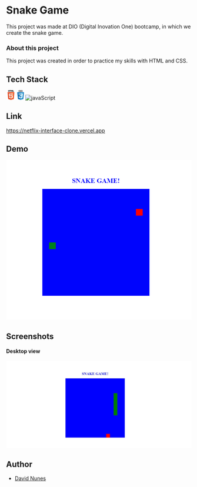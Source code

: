 # Snake Game

This project  was made at DIO (Digital Inovation One) bootcamp, in which we create the snake game.

### About this project

This project was created in order to practice my skills with HTML and CSS.


## Tech Stack

<img alt="HTML5" width="26px" src="https://raw.githubusercontent.com/github/explore/80688e429a7d4ef2fca1e82350fe8e3517d3494d/topics/html/html.png" /><img alt="CSS3" width="26px" src="https://raw.githubusercontent.com/github/explore/80688e429a7d4ef2fca1e82350fe8e3517d3494d/topics/css/css.png" /><img alt="javaScript" width="26px" src="https://cdn2.iconfinder.com/data/icons/designer-skills/128/code-programming-javascript-software-develop-command-language-512.png" />

## Link

https://netflix-interface-clone.vercel.app

  
## Demo

![game desktop screenshot](img/snake.gif)
  
## Screenshots

#### Desktop view

![game desktop screenshot](img/desktop.jpeg)
  
## Author

- [David Nunes](https://www.github.com/Dnuns)